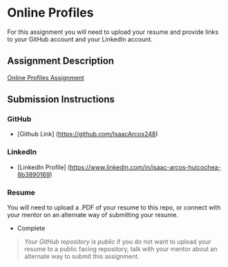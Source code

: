 # Online Profiles
For this assignment you will need to upload your resume and provide links to your GitHub account and your LinkedIn account.

## Assignment Description
[Online Profiles Assignment](https://education.launchcode.org/liftoff/modules/assignments/online-profiles)

## Submission Instructions
 
### GitHub
* [Github Link] (https://github.com/IsaacArcos248)
 
### LinkedIn
* [LinkedIn Profile] (https://www.linkedin.com/in/isaac-arcos-huicochea-8b3890169)

### Resume
You will need to upload a .PDF of your resume to this repo, or connect with your mentor on an alternate way of submitting your resume.

* Complete

> *Your GitHub repository is public* if you do not want to upload your resume to a public facing repository, talk with your mentor about an alternate way to submit this assignment.
